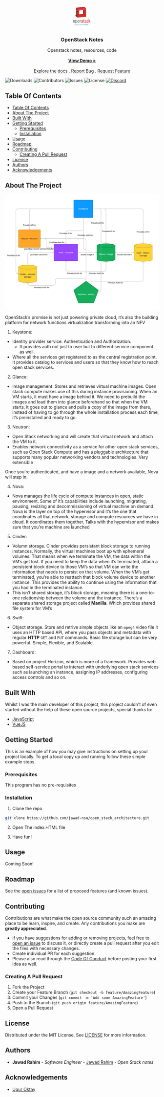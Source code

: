 <br/>
<p align="center">
  <a href="https://github.com/jawad-nsu/open_stack_architecture">
    <img src="images/logo.png" alt="Logo" width="80" height="80">
  </a>

  <h3 align="center">OpenStack Notes</h3>

  <p align="center">
    Openstack notes, resources, code
    <br/>
    <br/>
    <a href="https://github.com/jawad-nsu/open_stack_architecture"><strong>View Demo »</strong></a>
    <br/>
    <br/>
    <a href="https://github.com/jawad-nsu/open_stack_architecture">Explore the docs</a>
    .
    <a href="https://github.com/jawad-nsu/open_stack_architecture/issues">Report Bug</a>
    .
    <a href="https://github.com/jawad-nsu/open_stack_architecture/issues">Request Feature</a>
  </p>
</p>

![Downloads](https://img.shields.io/github/downloads/ShaanCoding/ReadME-Generator/total) ![Contributors](https://img.shields.io/github/contributors/ShaanCoding/ReadME-Generator?color=dark-green) ![Issues](https://img.shields.io/github/issues/ShaanCoding/ReadME-Generator) ![License](https://img.shields.io/github/license/ShaanCoding/ReadME-Generator) [![Discord](https://img.shields.io/discord/199663269106024449)](https://discord.gg/6Kf422a)

## Table Of Contents

- [Table Of Contents](#table-of-contents)
- [About The Project](#about-the-project)
- [Built With](#built-with)
- [Getting Started](#getting-started)
  - [Prerequisites](#prerequisites)
  - [Installation](#installation)
- [Usage](#usage)
- [Roadmap](#roadmap)
- [Contributing](#contributing)
  - [Creating A Pull Request](#creating-a-pull-request)
- [License](#license)
- [Authors](#authors)
- [Acknowledgements](#acknowledgements)

## About The Project

![Architectural Diagram](images/openstack_diagram.png)

OpenStack’s promise is not just powering private cloud, it’s also the building platform for network functions virtualization transforming into an NFV

1. Keystone:

- Identity provider service. Authentication and Authorization.
  - It provides auth not just to user but to different service component as well.
- Where all the services get registered to as the central registration point. It provides catalog to services and users so that they know how to reach open stack services.

2. Glance:

- Image management. Stores and retrieves virtual machine images. Open stack compute makes use of this during instance provisioning. When an VM starts, it must have a image behind it. We need to prebuild the images and load them into glance beforehand so that when the VM starts, it goes out to glance and pulls a copy of the image from there, instead of having to go through the whole installation process each time, it’s preinstalled and ready to go.

3. Neutron:

- Open Stack networking and will create that virtual network and attach the VM to it.
- Enables network connectivity as a service for other open stack services, such as Open Stack Compute and has a pluggable architecture that supports many popular networking vendors and technologies. Very extensible

Once you’re authenticated, and have a image and a network available, Nova will step in.

4. Nova:

- Nova manages the life cycle of compute instances in open, static environment. Some of it’s capabilities include launching, migrating, pausing, resizing and decommissioning of virtual machine on demand. Nova is the layer on top of the hypervisor and it’s the one that coordinates all that network, storage and compute resources we have in cloud. It coordinates them together. Talks with the hypervisor and makes sure that you’re machine are launched

5. Cinder:

- Volumn storage. Cinder provides persistant block storage to running instances. Normally, the virtual machines boot up with ephemeral volumes. That means when we terminate the VM, the data within the VM’s get lost. If you need to keep the data when it’s terminated, attach a persistent block device to those VM’s so that VM can write the information that needs to persist on that volume. When the VM’s get terminated, you’re able to reattach that block volume device to another instance. This provides the ability to continue using the information that you had in the terminated instance.
- This isn’t shared storage, it’s block storage, meaning there is a one-to-one relationship between the volume and the instance. There’s a separate shared storage project called **Manilla**. Which provides shared file system for VM’s

6. Swift:

- Object storage. Store and retrive simple objects like an `mpeg4` video file it uses an HTTP based API, where you pass objects and metadata with regular **HTTP** `GET` and `PUT` commands. Basic file storage but can be very powerful. Simple, Flexible, and Scalable.

7. Dashboard:

- Based on project Horizon, which is more of a framework. Provides web based self-service portal to interact with underlying open stack services such as launching an instance, assigning IP addresses, configuring access controls and so on.

## Built With

Whilst I was the main developer of this project, this project couldn't of even started without the help of these open source projects, special thanks to:

- [JavaScript](https://www.javascript.com/)
- [VueJS](https://vuejs.org/)

## Getting Started

This is an example of how you may give instructions on setting up your project locally.
To get a local copy up and running follow these simple example steps.

### Prerequisites

This program has no pre-requisites

### Installation

1. Clone the repo

```sh
git clone https://github.com/jawad-nsu/open_stack_architecture.git
```

2. Open The index.HTML file

3. Have fun!

## Usage

Coming Soon!

## Roadmap

See the [open issues](https://github.com/jawad-nsu/open_stack_architecture/issues) for a list of proposed features (and known issues).

## Contributing

Contributions are what make the open source community such an amazing place to be learn, inspire, and create. Any contributions you make are **greatly appreciated**.

- If you have suggestions for adding or removing projects, feel free to [open an issue](https://github.com/jawad-nsu/open_stack_architecture/issues/new) to discuss it, or directly create a pull request after you edit the files with necessary changes.
- Create individual PR for each suggestion.
- Please also read through the [Code Of Conduct](https://github.com/jawad-nsu/open_stack_architecture/blob/main/CODE_OF_CONDUCT.md) before posting your first idea as well.

### Creating A Pull Request

1. Fork the Project
2. Create your Feature Branch (`git checkout -b feature/AmazingFeature`)
3. Commit your Changes (`git commit -m 'Add some AmazingFeature'`)
4. Push to the Branch (`git push origin feature/AmazingFeature`)
5. Open a Pull Request

## License

Distributed under the MIT License. See [LICENSE](https://github.com/jawad-nsu/open_stack_architecture/blob/main/LICENSE.md) for more information.

## Authors

- **Jawad Rahim** - _Software Engineer_ - [Jawad Rahim](https://github.com/jawad-nsu) - _Open Stack notes_

## Acknowledgements

- [Ugur Oktay](https://github.com/uguroktay)
